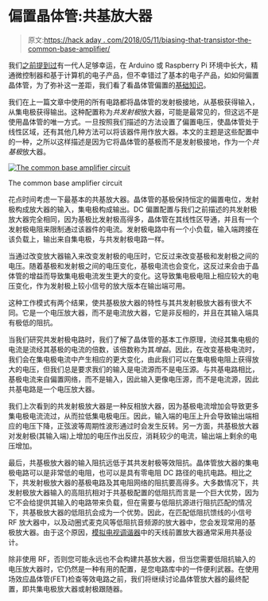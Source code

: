 # 偏置晶体管:共基放大器

> 原文:[https://hack aday . com/2018/05/11/biasing-that-transistor-the-common-base-amplifier/](https://hackaday.com/2018/05/11/biasing-that-transistor-the-common-base-amplifier/)

我们[之前提到过](https://hackaday.com/2018/04/06/wont-somebody-please-think-of-the-transistors/)有一代人足够幸运，在 Arduino 或 Raspberry Pi 环境中长大，精通微控制器和基于计算机的电子产品，但不幸错过了基本的电子产品，如如何偏置晶体管，为了弥补这一差距，我们看了看晶体管偏置的[基础知识](https://hackaday.com/2018/05/04/biasing-that-transistor-part-1-the-common-emitter-amplifier/)。

我们在上一篇文章中使用的所有电路都将晶体管的发射极接地，从基极获得输入，从集电极获得输出。这种配置称为*共发射极*放大器，可能是最常见的，但这远不是使用晶体管的唯一方式。一旦按照我们描述的方法设置了偏置电压，使晶体管处于线性区域，还有其他几种方法可以将该器件用作放大器。本文的主题是这些配置中的一种，之所以这样描述是因为它将晶体管的基极而不是发射极接地，作为一个*共基极*放大器。

[![The common base amplifier circuit](../Images/602d2e40a6fc25788afbd5db54769371.png)](https://hackaday.com/wp-content/uploads/2018/05/common-base.png)

The common base amplifier circuit

花点时间考虑一下最基本的共基放大器。晶体管的基极保持恒定的偏置电位，发射极构成放大器的输入，集电极构成输出。DC 偏置配置与我们之前描述的共发射极放大器完全相同，因为基极比发射极高得多，晶体管在其线性区导通，并且有一个发射极电阻来限制通过该器件的电流。发射极电路中有一个小负载，输入端跨接在该负载上，输出来自集电极，与共发射极电路一样。

当通过改变放大器输入来改变发射极的电压时，它反过来改变基极和发射极之间的电压。随着基极和发射极之间的电压变化，基极电流也会变化，这反过来会由于晶体管的增益而导致集电极电流发生更大的变化。这导致集电极电阻上相应较大的电压变化，作为发射极上较小信号的放大版本在输出端可用。

这种工作模式有两个结果，使共基极放大器的特性与其共发射极放大器有很大不同。它是一个电压放大器，而不是电流放大器，它是非反相的，并且在其输入端具有极低的阻抗。

当我们研究共发射极电路时，我们了解了晶体管的基本工作原理，流经其集电极的电流是流经其基极的电流的倍数，该倍数称为其*增益*。因此，在改变基极电流时，我们会在集电极电流中产生相应的更大变化，由此我们可以在集电极电阻上获得放大的电压，但我们总是要求我们的输入是电流源而不是电压源。与共基电路相比，基极电流来自偏置网络，而不是输入，因此输入更像电压源，而不是电流源，因此共基电路是一个电压放大器。

我们上次看到的共发射极放大器是一种反相放大器，因为基极电流增加会导致更多集电极电流流过，从而拉低集电极电压。因此，输入端的电压上升会导致输出端相应的电压下降，正弦波等周期性波形通过时会发生反转。另一方面，共基极放大器对发射极(其输入端)上增加的电压作出反应，消耗较少的电流，输出端上剩余的电压增加。

最后，共基极放大器的输入阻抗远低于其共发射极等效阻抗。晶体管放大器的集电极电路可以是非常低的电阻，也可以是具有零电阻 DC 路径的电抗电路。相比之下，共发射极放大器的基极电路及其电阻网络的阻抗要高得多。大多数情况下，共发射极放大器输入的高阻抗相对于共基极配置的低阻抗而言是一个巨大优势，因为它不会给提供其输入的电路带来负载，但在需要与低阻抗源进行阻抗匹配的情况下，共基极放大器的低阻抗会成为一个优势。因此，在匹配低阻抗馈线的小信号 RF 放大器中，以及动圈式麦克风等低阻抗音频源的放大器中，您会发现常用的基极放大器。由于这个原因，[模拟电视调谐器](https://hackaday.com/2016/07/11/not-quite-101-uses-for-an-analog-uhf-tv-tuner/)中的天线前置放大器通常采用共基设计。

除非使用 RF，否则您可能永远也不会构建共基放大器，但当您需要低阻抗输入的电压放大器时，它仍然是一种有用的配置，是您电路库中的一件便利武器。在使用场效应晶体管(FET)检查等效电路之前，我们将继续讨论晶体管放大器的最终配置，即共集电极放大器或射极跟随器。